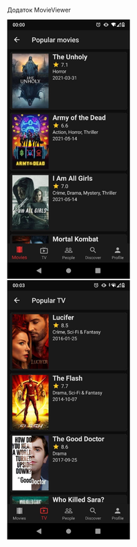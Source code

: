 Додаток MovieViewer <br />

<img width="285" src="Screenshots/1.jpg"> <img width="285" src="Screenshots/3.jpg">

